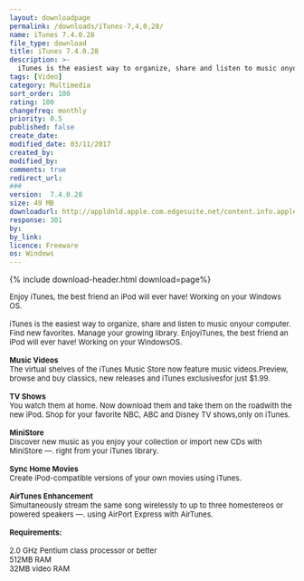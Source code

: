 ```yaml
---
layout: downloadpage
permalink: /downloads/iTunes-7,4,0,28/
name: iTunes 7.4.0.28
file_type: download
title: iTunes 7.4.0.28
description: >-
  iTunes is the easiest way to organize, share and listen to music onyour computer. Find new favorites. Manage your growing library. EnjoyiTunes, the best friend an iPod will ever have! Working on your WindowsOS
tags: [Video]
category: Multimedia
sort_order: 100
rating: 100
changefreq: monthly
priority: 0.5
published: false
create_date:
modified_date: 03/11/2017
created_by:
modified_by:
comments: true
redirect_url:
###
version:  7.4.0.28
size: 49 MB
downloadurl: http://appldnld.apple.com.edgesuite.net/content.info.apple.com/iTunes7/Win/061 3604.20070905.Cyi94/iTunesSetup.exe
response: 301
by:
by_link:
licence: Freeware
os: Windows
---
```


{% include download-header.html download=page%}

<p style="fix-download-text !important">
<p><font size="2">Enjoy iTunes, the best friend an iPod will ever have! Working on your Windows OS.<br />
<br />
iTunes is the easiest way to organize, share and listen to music onyour computer. Find new favorites. Manage your growing library. EnjoyiTunes, the best friend an iPod will ever have! Working on your WindowsOS.<br />
<br />
<strong>Music Videos</strong><br />
The virtual shelves of the iTunes Music Store now feature music videos.Preview, browse and buy classics, new releases and iTunes exclusivesfor just $1.99.<br />
<br />
<strong>TV Shows</strong><br />
You watch them at home. Now download them and take them on the roadwith the new iPod. Shop for your favorite NBC, ABC and Disney TV shows,only on iTunes.<br />
<br />
<strong>MiniStore </strong><br />
Discover new music as you enjoy your collection or import new CDs with MiniStore —. right from your iTunes library.<br />
<br />
<strong>Sync Home Movies </strong><br />
Create iPod-compatible versions of your own movies using iTunes.<br />
<br />
<strong>AirTunes Enhancement </strong><br />
Simultaneously stream the same song wirelessly to up to three homestereos or powered speakers —. using AirPort Express with AirTunes.<br />
<br />
<span><strong>Requirements:</strong></span><br />
<br />
2.0 GHz Pentium class processor or better <br />
512MB RAM <br />
32MB video RAM</font></p></p>
